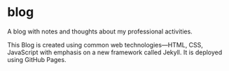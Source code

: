 # blog

A blog with notes and thoughts about my professional activities.

This Blog is created using common web technologies—HTML, CSS, JavaScript with emphasis on a new framework called Jekyll.
It is deployed using GitHub Pages.
